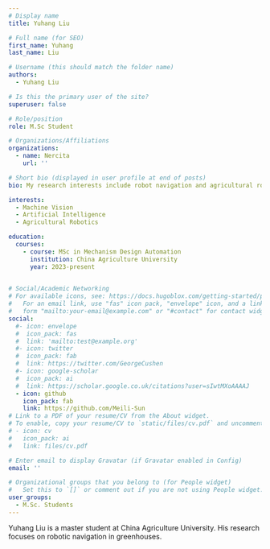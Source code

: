 ```yaml
---
# Display name
title: Yuhang Liu

# Full name (for SEO)
first_name: Yuhang
last_name: Liu

# Username (this should match the folder name)
authors:
  - Yuhang Liu

# Is this the primary user of the site?
superuser: false

# Role/position
role: M.Sc Student

# Organizations/Affiliations
organizations:
  - name: Nercita
    url: ''

# Short bio (displayed in user profile at end of posts)
bio: My research interests include robot navigation and agricultural robotics.

interests:
  - Machine Vision
  - Artificial Intelligence
  - Agricultural Robotics

education:
  courses:
    - course: MSc in Mechanism Design Automation
      institution: China Agriculture University
      year: 2023-present
    

# Social/Academic Networking
# For available icons, see: https://docs.hugoblox.com/getting-started/page-builder/#icons
#   For an email link, use "fas" icon pack, "envelope" icon, and a link in the
#   form "mailto:your-email@example.com" or "#contact" for contact widget.
social:
  #- icon: envelope
  #  icon_pack: fas
  #  link: 'mailto:test@example.org'
  #- icon: twitter
  #  icon_pack: fab
  #  link: https://twitter.com/GeorgeCushen
  #- icon: google-scholar
  #  icon_pack: ai
  #  link: https://scholar.google.co.uk/citations?user=sIwtMXoAAAAJ
  - icon: github
    icon_pack: fab
    link: https://github.com/Meili-Sun
# Link to a PDF of your resume/CV from the About widget.
# To enable, copy your resume/CV to `static/files/cv.pdf` and uncomment the lines below.
# - icon: cv
#   icon_pack: ai
#   link: files/cv.pdf

# Enter email to display Gravatar (if Gravatar enabled in Config)
email: ''

# Organizational groups that you belong to (for People widget)
#   Set this to `[]` or comment out if you are not using People widget.
user_groups:
  - M.Sc. Students
---
```


Yuhang Liu is a master student at China Agriculture University. His research focuses on robotic navigation in greenhouses.


